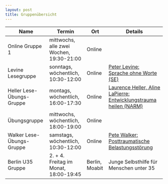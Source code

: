 ```yaml
---
layout: post
title: Gruppenübersicht
---
```


| Name | Termin | Ort | Details |
| --- | --- | --- | --- |
| Online Gruppe 1 | mittwochs, alle zwei Wochen, 19:30-21:00 | Online |  |
| Levine Lesegruppe | sonntags, wöchentlich, 10:30-12:00 | Online | [Peter Levine: Sprache ohne Worte (SE)](https://www.amazon.de/dp/3466309182/) |
| Heller Lese-Übungs-Gruppe | montags, wöchentlich, 16:00-17:30 | Online |  [Laurence Heller, Aline LaPierre: Entwicklungstrauma heilen (NARM)](https://www.amazon.de/dp/3466309220/)   |
| Übungsgruppe | mittwochs, wöchentlich, 18:00-19:00 | Online |     |
| Walker Lese-Übungs-Gruppe | samstags, wöchentlich, 10:30-12:00 | Online | [Pete Walker: Posttraumatische Belastungsstörung](https://www.amazon.de/dp/3962570756/) |
| Berlin U35 Gruppe | 2. + 4. Freitag im Monat, 18:00-19:45 | Berlin, Moabit | Junge Selbsthilfe für Menschen unter 35 |
